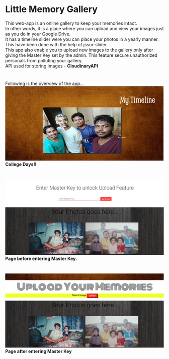 # Little Memory Gallery
This web-app is an online gallery to keep your memories intact.</br>
In other words, it is a place where you can upload and view your images just as you do in your Google Drive.</br>
It has a timeline slider were you can place your photos in a yearly manner. This have been done with the help of jssor-slider.</br>
This app also enable you to upload new images to the gallery only after giving the Master Key set by the admin. This feature secure unauthorized personals from polluting your gallery.</br>
API used for storing images - <b>CloudinaryAPI</b>
#
Following is the overview of the app...
![](main1.png)
<b>College Days!!</b>
#
![](main2.png)
<b>Page before entering Master Key.</b>
#
![](main3.png)
<b>Page after entering Master Key</b>
